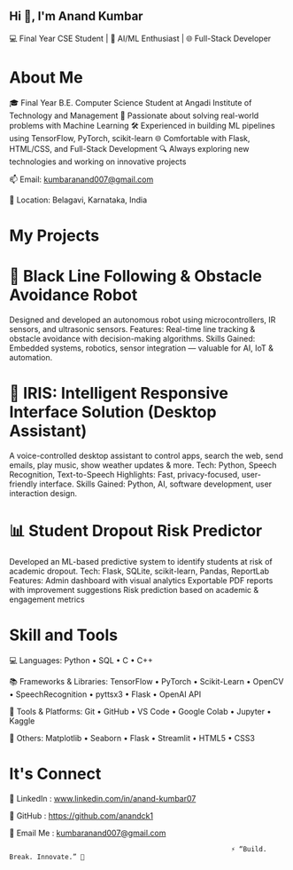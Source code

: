 ## Hi 👋, I'm Anand Kumbar 

💻 Final Year CSE Student | 🤖 AI/ML Enthusiast | 🌐 Full-Stack Developer

# About Me
🎓 Final Year B.E. Computer Science Student at Angadi Institute of Technology and Management
🤖 Passionate about solving real-world problems with Machine Learning 
🛠️ Experienced in building ML pipelines using TensorFlow, PyTorch, scikit-learn
🌐 Comfortable with Flask, HTML/CSS, and Full-Stack Development
🔍 Always exploring new technologies and working on innovative projects 

📫 Email: kumbaranand007@gmail.com

📍 Location: Belagavi, Karnataka, India

# My Projects 
# 🤖 Black Line Following & Obstacle Avoidance Robot
Designed and developed an autonomous robot using microcontrollers, IR sensors, and ultrasonic sensors.
Features: Real-time line tracking & obstacle avoidance with decision-making algorithms.
Skills Gained: Embedded systems, robotics, sensor integration — valuable for AI, IoT & automation.
# 🧠 IRIS: Intelligent Responsive Interface Solution (Desktop Assistant)
A voice-controlled desktop assistant to control apps, search the web, send emails, play music, show weather updates & more.
Tech: Python, Speech Recognition, Text-to-Speech
Highlights: Fast, privacy-focused, user-friendly interface.
Skills Gained: Python, AI, software development, user interaction design.
# 📊 Student Dropout Risk Predictor
Developed an ML-based predictive system to identify students at risk of academic dropout.
Tech: Flask, SQLite, scikit-learn, Pandas, ReportLab
Features:
Admin dashboard with visual analytics
Exportable PDF reports with improvement suggestions
Risk prediction based on academic & engagement metrics

# Skill and Tools
💻 Languages:
Python • SQL • C • C++

📚 Frameworks & Libraries:
TensorFlow • PyTorch • Scikit-Learn • OpenCV • SpeechRecognition • pyttsx3 • Flask • OpenAI API 

🧰 Tools & Platforms:
Git • GitHub • VS Code • Google Colab • Jupyter • Kaggle

🎨 Others:
Matplotlib • Seaborn • Flask • Streamlit • HTML5 • CSS3
# lt's Connect
🔗 LinkedIn : www.linkedin.com/in/anand-kumbar07

🐙 GitHub : https://github.com/anandck1

📧 Email Me : kumbaranand007@gmail.com

                                                            ⚡ “Build. Break. Innovate.” 🚀 
